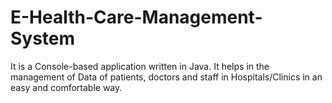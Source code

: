 # E-Health-Care-Management-System

It is a Console-based application written in Java.
It helps in the management of Data of patients, doctors and staff in Hospitals/Clinics in an easy and comfortable way.
